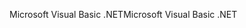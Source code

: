 <span data-ttu-id="44664-101">Microsoft Visual Basic .NET</span><span class="sxs-lookup"><span data-stu-id="44664-101">Microsoft Visual Basic .NET</span></span>